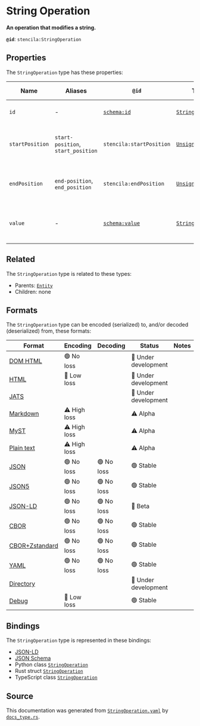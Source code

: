 # String Operation

**An operation that modifies a string.**

**`@id`**: `stencila:StringOperation`

## Properties

The `StringOperation` type has these properties:

| Name            | Aliases                            | `@id`                                      | Type                                                                                                               | Description                                           | Inherited from                                                                                   |
| --------------- | ---------------------------------- | ------------------------------------------ | ------------------------------------------------------------------------------------------------------------------ | ----------------------------------------------------- | ------------------------------------------------------------------------------------------------ |
| `id`            | -                                  | [`schema:id`](https://schema.org/id)       | [`String`](https://github.com/stencila/stencila/blob/main/docs/reference/schema/data/string.md)                    | The identifier for this item.                         | [`Entity`](https://github.com/stencila/stencila/blob/main/docs/reference/schema/other/entity.md) |
| `startPosition` | `start-position`, `start_position` | `stencila:startPosition`                   | [`UnsignedInteger`](https://github.com/stencila/stencila/blob/main/docs/reference/schema/data/unsigned-integer.md) | The start position in the string of the operation.    | -                                                                                                |
| `endPosition`   | `end-position`, `end_position`     | `stencila:endPosition`                     | [`UnsignedInteger`](https://github.com/stencila/stencila/blob/main/docs/reference/schema/data/unsigned-integer.md) | The end position in the string of the operation.      | -                                                                                                |
| `value`         | -                                  | [`schema:value`](https://schema.org/value) | [`String`](https://github.com/stencila/stencila/blob/main/docs/reference/schema/data/string.md)                    | The string value to insert or use as the replacement. | -                                                                                                |

## Related

The `StringOperation` type is related to these types:

- Parents: [`Entity`](https://github.com/stencila/stencila/blob/main/docs/reference/schema/other/entity.md)
- Children: none

## Formats

The `StringOperation` type can be encoded (serialized) to, and/or decoded (deserialized) from, these formats:

| Format                                                                                               | Encoding     | Decoding  | Status              | Notes |
| ---------------------------------------------------------------------------------------------------- | ------------ | --------- | ------------------- | ----- |
| [DOM HTML](https://github.com/stencila/stencila/blob/main/docs/reference/formats/dom.html.md)        | 🟢 No loss    |           | 🚧 Under development |       |
| [HTML](https://github.com/stencila/stencila/blob/main/docs/reference/formats/html.md)                | 🔷 Low loss   |           | 🚧 Under development |       |
| [JATS](https://github.com/stencila/stencila/blob/main/docs/reference/formats/jats.md)                |              |           | 🚧 Under development |       |
| [Markdown](https://github.com/stencila/stencila/blob/main/docs/reference/formats/markdown.md)        | ⚠️ High loss |           | ⚠️ Alpha            |       |
| [MyST](https://github.com/stencila/stencila/blob/main/docs/reference/formats/myst.md)                | ⚠️ High loss |           | ⚠️ Alpha            |       |
| [Plain text](https://github.com/stencila/stencila/blob/main/docs/reference/formats/text.md)          | ⚠️ High loss |           | ⚠️ Alpha            |       |
| [JSON](https://github.com/stencila/stencila/blob/main/docs/reference/formats/json.md)                | 🟢 No loss    | 🟢 No loss | 🟢 Stable            |       |
| [JSON5](https://github.com/stencila/stencila/blob/main/docs/reference/formats/json5.md)              | 🟢 No loss    | 🟢 No loss | 🟢 Stable            |       |
| [JSON-LD](https://github.com/stencila/stencila/blob/main/docs/reference/formats/jsonld.md)           | 🟢 No loss    | 🟢 No loss | 🔶 Beta              |       |
| [CBOR](https://github.com/stencila/stencila/blob/main/docs/reference/formats/cbor.md)                | 🟢 No loss    | 🟢 No loss | 🟢 Stable            |       |
| [CBOR+Zstandard](https://github.com/stencila/stencila/blob/main/docs/reference/formats/cbor.zstd.md) | 🟢 No loss    | 🟢 No loss | 🟢 Stable            |       |
| [YAML](https://github.com/stencila/stencila/blob/main/docs/reference/formats/yaml.md)                | 🟢 No loss    | 🟢 No loss | 🟢 Stable            |       |
| [Directory](https://github.com/stencila/stencila/blob/main/docs/reference/formats/directory.md)      |              |           | 🚧 Under development |       |
| [Debug](https://github.com/stencila/stencila/blob/main/docs/reference/formats/debug.md)              | 🔷 Low loss   |           | 🟢 Stable            |       |

## Bindings

The `StringOperation` type is represented in these bindings:

- [JSON-LD](https://stencila.org/StringOperation.jsonld)
- [JSON Schema](https://stencila.org/StringOperation.schema.json)
- Python class [`StringOperation`](https://github.com/stencila/stencila/blob/main/python/python/stencila/types/string_operation.py)
- Rust struct [`StringOperation`](https://github.com/stencila/stencila/blob/main/rust/schema/src/types/string_operation.rs)
- TypeScript class [`StringOperation`](https://github.com/stencila/stencila/blob/main/ts/src/types/StringOperation.ts)

## Source

This documentation was generated from [`StringOperation.yaml`](https://github.com/stencila/stencila/blob/main/schema/StringOperation.yaml) by [`docs_type.rs`](https://github.com/stencila/stencila/blob/main/rust/schema-gen/src/docs_type.rs).
